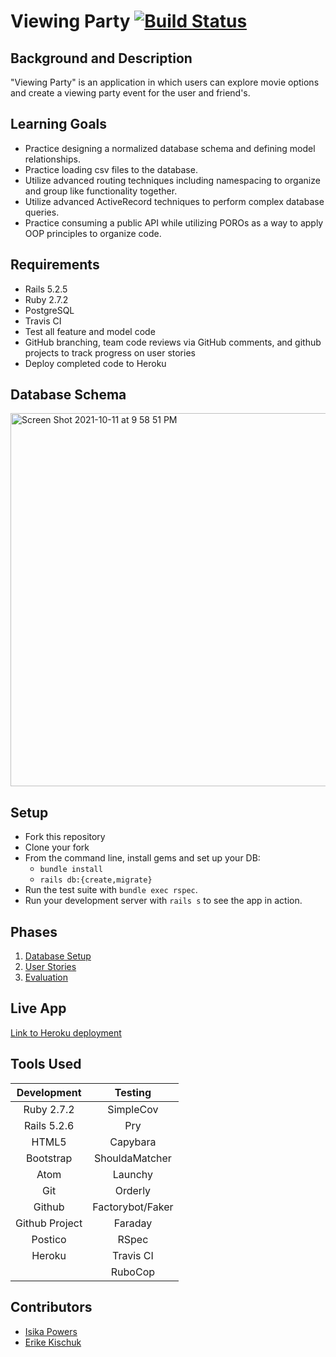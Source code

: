 # Viewing Party [![Build Status](https://app.travis-ci.com/Isikapowers/viewing_party.svg?branch=main)](https://app.travis-ci.com/Isikapowers/viewing_party)

## Background and Description

"Viewing Party" is an application in which users can explore movie options and create a viewing party event for the user and friend's.

## Learning Goals
- Practice designing a normalized database schema and defining model relationships.
- Practice loading csv files to the database.
- Utilize advanced routing techniques including namespacing to organize and group like functionality together.
- Utilize advanced ActiveRecord techniques to perform complex database queries.
- Practice consuming a public API while utilizing POROs as a way to apply OOP principles to organize code.

## Requirements
- Rails 5.2.5
- Ruby 2.7.2
- PostgreSQL
- Travis CI
- Test all feature and model code
- GitHub branching, team code reviews via GitHub comments, and github projects to track progress on user stories
- Deploy completed code to Heroku

## Database Schema
<img width="597" alt="Screen Shot 2021-10-11 at 9 58 51 PM" src="https://user-images.githubusercontent.com/72399033/136889076-b63f675b-90b8-4531-b35a-87a336a05347.png">

## Setup
* Fork this repository
* Clone your fork
* From the command line, install gems and set up your DB:
    * `bundle install`
    * `rails db:{create,migrate}`
* Run the test suite with `bundle exec rspec`.
* Run your development server with `rails s` to see the app in action.

## Phases
1. [Database Setup](./doc/db_setup.md)
1. [User Stories](./doc/user_stories.md)
1. [Evaluation](./doc/evaluation.md)

## Live App
[Link to Heroku deployment](https://viewing-party-denver.herokuapp.com)

## Tools Used

| Development    |  Testing             |
| :-------------:| :-------------------:|
| Ruby 2.7.2     | SimpleCov            |
| Rails 5.2.6    | Pry                  |
| HTML5          | Capybara             |
| Bootstrap      | ShouldaMatcher       |
| Atom           | Launchy              |
| Git            | Orderly              |
| Github         | Factorybot/Faker     |
| Github Project | Faraday              |
| Postico        | RSpec                |
| Heroku         | Travis CI            |
|                | RuboCop              |

## Contributors

- [Isika Powers](https://github.com/Isikapowers/)
- [Erike Kischuk](http://github.com/eakischuk/)
